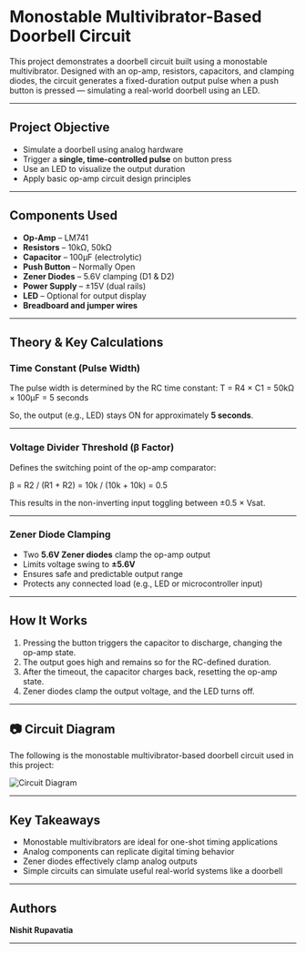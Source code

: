 #  Monostable Multivibrator-Based Doorbell Circuit

This project demonstrates a doorbell circuit built using a monostable multivibrator. Designed with an op-amp, resistors, capacitors, and clamping diodes, the circuit generates a fixed-duration output pulse when a push button is pressed — simulating a real-world doorbell using an LED.

---



##  Project Objective

- Simulate a doorbell using analog hardware  
- Trigger a **single, time-controlled pulse** on button press  
- Use an LED to visualize the output duration  
- Apply basic op-amp circuit design principles

---

##  Components Used

- **Op-Amp** – LM741  
- **Resistors** – 10kΩ, 50kΩ  
- **Capacitor** – 100μF (electrolytic)  
- **Push Button** – Normally Open  
- **Zener Diodes** – 5.6V clamping (D1 & D2)  
- **Power Supply** – ±15V (dual rails)  
- **LED** – Optional for output display  
- **Breadboard and jumper wires**

---

##  Theory & Key Calculations

### Time Constant (Pulse Width)

The pulse width is determined by the RC time constant:
T = R4 × C1
= 50kΩ × 100μF
= 5 seconds


So, the output (e.g., LED) stays ON for approximately **5 seconds**.

---

###  Voltage Divider Threshold (β Factor)

Defines the switching point of the op-amp comparator:

β = R2 / (R1 + R2)
= 10k / (10k + 10k)
= 0.5



This results in the non-inverting input toggling between ±0.5 × Vsat.

---

### Zener Diode Clamping

- Two **5.6V Zener diodes** clamp the op-amp output  
- Limits voltage swing to **±5.6V**  
- Ensures safe and predictable output range  
- Protects any connected load (e.g., LED or microcontroller input)

---

## How It Works

1. Pressing the button triggers the capacitor to discharge, changing the op-amp state.  
2. The output goes high and remains so for the RC-defined duration.  
3. After the timeout, the capacitor charges back, resetting the op-amp state.  
4. Zener diodes clamp the output voltage, and the LED turns off.

---

## 📷 Circuit Diagram

The following is the monostable multivibrator-based doorbell circuit used in this project:

![Circuit Diagram]()

---

## Key Takeaways

- Monostable multivibrators are ideal for one-shot timing applications  
- Analog components can replicate digital timing behavior  
- Zener diodes effectively clamp analog outputs  
- Simple circuits can simulate useful real-world systems like a doorbell

---

## Authors

**Nishit Rupavatia**


---




